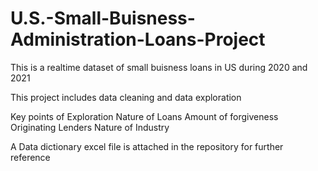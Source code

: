 # U.S.-Small-Buisness-Administration-Loans-Project

This is a realtime dataset of small buisness loans in US during 2020 and 2021

This project includes data cleaning and data exploration

Key points of Exploration
   Nature of Loans
   Amount of forgiveness
   Originating Lenders
   Nature of Industry

A Data dictionary excel file is attached in the repository for further reference
